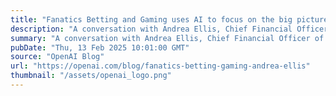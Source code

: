 ```yaml
---
title: "Fanatics Betting and Gaming uses AI to focus on the big picture"
description: "A conversation with Andrea Ellis, Chief Financial Officer of Fanatics Betting and Gaming."
summary: "A conversation with Andrea Ellis, Chief Financial Officer of Fanatics Betting and Gaming."
pubDate: "Thu, 13 Feb 2025 10:01:00 GMT"
source: "OpenAI Blog"
url: "https://openai.com/blog/fanatics-betting-gaming-andrea-ellis"
thumbnail: "/assets/openai_logo.png"
---
```


